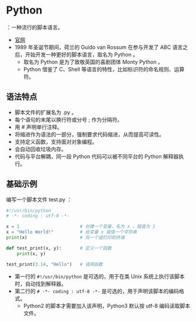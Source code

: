 # Python

：一种流行的脚本语言。
- [官网](https://www.python.org/)
- 1989 年圣诞节期间，荷兰的 Guido van Rossum 在参与开发了 ABC 语言之后，开始开发一种更好的脚本语言，取名为 Python 。
  - 取名为 Python 是为了致敬英国的喜剧团体 Monty Python 。
  - Python 借鉴了 C、Shell 等语言的特性，比如标识符的命名规则、运算符。

## 语法特点

- 脚本文件的扩展名为 .py 。
- 每个语句的末尾以换行符或分号 ; 作为分隔符。
- 用 # 声明单行注释。
- 将缩进作为语法的一部分，强制要求代码缩进，从而提高可读性。
- 支持定义函数，支持面对对象编程。
- 会自动回收垃圾内存。
- 代码与平台解耦，同一段 Python 代码可以被不同平台的 Python 解释器执行。

## 基础示例

编写一个脚本文件 test.py ：
```py
#!/usr/bin/python
# -*- coding : utf-8 -*-

x = 1                       # 创建一个变量，名为 x ，赋值为 1
x = "Hello World!"          # 给变量 x 赋值一个字符串
print(x)                    # 将一个值打印到终端

def test_print(x, y):       # 定义一个函数
    print(x, y)

test_print(3.14, "Hello")   # 调用函数
```
- 第一行的 `#!/usr/bin/python` 是可选的，用于在类 Unix 系统上执行该脚本时，自动找到解释器。
- 第二行的 `# -*- coding : utf-8 -*-` 是可选的，用于声明该脚本的编码格式。
  - Python2 的脚本才需要加入该声明，Python3 默认按 utf-8 编码读取脚本文件。
